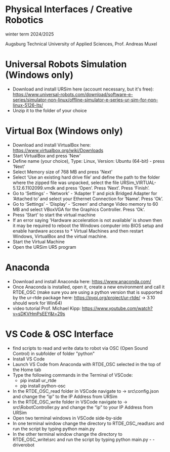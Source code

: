 # Physical Interfaces / Creative Robotics 
winter term 2024/2025

Augsburg Technical University of Applied Sciences, Prof. Andreas Muxel
 
# Universal Robots Simulation (Windows only)
* Download and install URSim here (account necessary, but it's free): https://www.universal-robots.com/download/software-e-series/simulator-non-linux/offline-simulator-e-series-ur-sim-for-non-linux-5126-lts/
* Unzip it to the folder of your choice

# Virtual Box (Windows only)
* Download and install VirtualBox here: https://www.virtualbox.org/wiki/Downloads
* Start VirtualBox and press 'New'
* Define name (your choice), Type: Linux, Version: Ubuntu (64-bit) - press ‘Next’
* Select Memory size of 768 MB and press 'Next'
* Select ‘Use an existing hard drive file’ and define the path to the folder where the zipped file was unpacked, select the file URSim_VIRTUAL-5.12.6.1102099.vmdk and press ‘Open’. Press ‘Next’. Press ‘Finish’.
* Go to ‘Settings’ - ‘Network’ - ‘Adapter 1’ and pick Bridged Adapter for ‘Attached to’ and select your Ethernet Connection for ‘Name’. Press ‘Ok’.
* Go to ‘Settings’ - ‘Display’ - ‘Screen’ and change Video memory to 60 MB and select VBoxVGA for the Graphics Controller. Press ‘Ok’.
* Press 'Start' to start the virtual machine
* If an error saying 'Hardware acceleration is not available' is shown then it may be required to reboot the Windows computer into BIOS setup and enable hardware access to * Virtual Machines and then restart Windows, VirtualBox and the virtual machine.
* Start the Virtual Machine
* Open the URSim UR5 program

# Anaconda
* Download and install Anaconda here: https://www.anaconda.com/
* Once Anaconda is installed, open it, create a new environment and call it RTDE_OSC (make sure you are using a python version that is supported by the ur-rtde package here: https://pypi.org/project/ur-rtde/ -> 3.10 should work for Win64)
* video tutorial Prof. Michael Kipp: https://www.youtube.com/watch?v=sDKVHmPsEEY&t=29s

# VS Code & OSC Interface
* find scripts to read and write data to robot via OSC (Open Sound Control) in subfolder of folder "python"
* Install VS Code
* Launch VS Code from Anaconda with RTDE_OSC selected in the top of the Home tab
* Type the following commands in the Terminal of VSCode:
    * pip install ur_rtde
    * pip install python-osc
* In the RTDE_OSC_read folder in VSCode navigate to -> src\config.json and change the “ip” to the IP Address from URSim
* In the RTDE_OSC_write folder in VSCode navigate to -> src\RobotController.py and change the “ip” to your IP Address from URSim
* Open two terminal windows in VSCode side-by-side
* In one terminal window change the directory to RTDE_OSC_read\src and run the script by typing python main.py 
* In the other terminal window change the directory to RTDE_OSC_write\src and run the script by typing python main.py - -driverobot